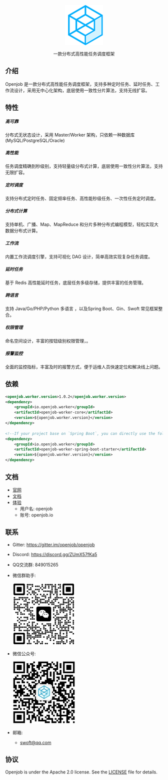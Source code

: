 <p align="center">
  <a href="https://openjob.io">
    <img alt="openjob" src="./public/image/logo.png">
  </a>
</p>

<p align="center">
  一款分布式高性能任务调度框架
</p>

## 介绍
Openjob 是一款分布式高性能任务调度框架，支持多种定时任务、延时任务、工作流设计，采用无中心化架构，底层使用一致性分片算法，支持无线扩容。
## 特性
##### 高可靠
分布式无状态设计，采用 Master/Worker 架构，只依赖一种数据库(MySQL/PostgreSQL/Oracle)
##### 高性能
任务调度精确到秒级别，支持轻量级分布式计算，底层使用一致性分片算法，支持无限扩容。
##### 定时调度
支持分布式定时任务、固定频率任务、高性能秒级任务、一次性任务定时调度。
##### 分布式计算
支持单机、广播、Map、MapReduce 和分片多种分布式编程模型，轻松实现大数据分布式计算。
##### 工作流
内置工作流调度引擎，支持可视化 DAG 设计，简单高效实现复杂任务调度。
##### 延时任务
基于 Redis 高性能延时任务，底层任务多级存储，提供丰富的任务管理。
##### 跨语言
支持 Java/Go/PHP/Python 多语言 ，以及Spring Boot、Gin、Swoft 常见框架整合。
##### 权限管理
命名空间设计，丰富的按钮级别权限管理，。
##### 报警监控
全面的监控指标，丰富及时的报警方式，便于运维人员快速定位和解决线上问题。

## 依赖

```xml
<openjob.worker.version>1.0.2</openjob.worker.version>
<dependency>
    <groupId>io.openjob.worker</groupId>
    <artifactId>openjob-worker-core</artifactId>
    <version>${openjob.worker.version}</version>
</dependency>

<!--If your project base on `Spring Boot`, you can directly use the following dependencies-->
<dependency>
    <groupId>io.openjob.worker</groupId>
    <artifactId>openjob-worker-spring-boot-starter</artifactId>
    <version>${openjob.worker.version}</version>
</dependency>
```

## 文档
- [官网](https://openjob.io)
- [文档](https://openjob.io/docs/intro)
- [体验](https://demo.openjob.io)
  - 用户名: openjob
  - 账号: openjob.io
## 联系
- Gitter: https://gitter.im/openjob/openjob
- Discord: https://discord.gg/ZUmX57fKa5
- QQ交流群: 849015265
- 微信群助手:
  
   <img alt="WeChat" width="200px" src="./public/image/wx.png">
   
- 微信公众号:
  
  <img alt="WeChat" width="200px" src="./public/image/gzh.jpg">
  
- 邮箱:
  * swoft@qq.com

## 协议
Openjob is under the Apache 2.0 license. See the [LICENSE](LICENSE) file for details.
